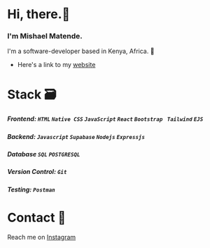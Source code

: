 # Hi, there.👋
### I'm Mishael Matende.
I'm a software-developer based in Kenya, Africa. 📍
- Here's a link to my [website](https://mishael-website.vercel.app/)

# Stack 🗃️
##### Frontend: ``` HTML ``` ``` Native CSS ``` ``` JavaScript ``` ``` React ``` ``` Bootstrap  ``` ``` Tailwind ``` ```EJS```
##### Backend: ``` Javascript ``` ``` Supabase ``` ```Nodejs``` ```Expressjs```
##### Database ```SQL``` ```POSTGRESQL```
##### Version Control: ``` Git ```
##### Testing: ``` Postman ```

# Contact 📱
Reach me on [Instagram](https://www.instagram.com/_m.atend.e_/)

